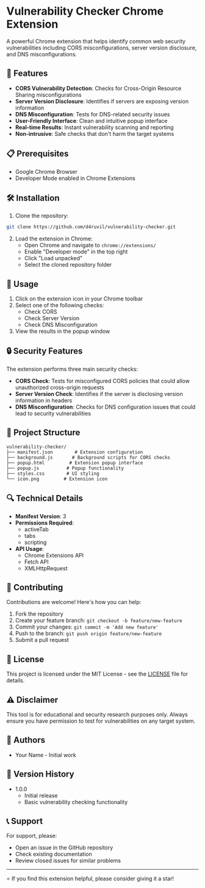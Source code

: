 
# Vulnerability Checker Chrome Extension

A powerful Chrome extension that helps identify common web security vulnerabilities including CORS misconfigurations, server version disclosure, and DNS misconfigurations.

## 🚀 Features

- **CORS Vulnerability Detection**: Checks for Cross-Origin Resource Sharing misconfigurations
- **Server Version Disclosure**: Identifies if servers are exposing version information
- **DNS Misconfiguration**: Tests for DNS-related security issues
- **User-Friendly Interface**: Clean and intuitive popup interface
- **Real-time Results**: Instant vulnerability scanning and reporting
- **Non-intrusive**: Safe checks that don't harm the target systems

## 📋 Prerequisites

- Google Chrome Browser
- Developer Mode enabled in Chrome Extensions

## 🛠️ Installation

1. Clone the repository:
```bash
git clone https://github.com/d4ruvil/vulnerability-checker.git
```

2. Load the extension in Chrome:
   - Open Chrome and navigate to `chrome://extensions/`
   - Enable "Developer mode" in the top right
   - Click "Load unpacked"
   - Select the cloned repository folder

## 🔧 Usage

1. Click on the extension icon in your Chrome toolbar
2. Select one of the following checks:
   - Check CORS
   - Check Server Version
   - Check DNS Misconfiguration
3. View the results in the popup window

## 🔒 Security Features

The extension performs three main security checks:
- **CORS Check**: Tests for misconfigured CORS policies that could allow unauthorized cross-origin requests
- **Server Version Check**: Identifies if the server is disclosing version information in headers
- **DNS Misconfiguration**: Checks for DNS configuration issues that could lead to security vulnerabilities

## 📁 Project Structure

```
vulnerability-checker/
├── manifest.json        # Extension configuration
├── background.js       # Background scripts for CORS checks
├── popup.html         # Extension popup interface
├── popup.js          # Popup functionality
├── styles.css        # UI styling
└── icon.png         # Extension icon
```

## 🔍 Technical Details

- **Manifest Version**: 3
- **Permissions Required**:
  - activeTab
  - tabs
  - scripting
- **API Usage**:
  - Chrome Extensions API
  - Fetch API
  - XMLHttpRequest

## 🤝 Contributing

Contributions are welcome! Here's how you can help:

1. Fork the repository
2. Create your feature branch: `git checkout -b feature/new-feature`
3. Commit your changes: `git commit -m 'Add new feature'`
4. Push to the branch: `git push origin feature/new-feature`
5. Submit a pull request

## 📄 License

This project is licensed under the MIT License - see the [LICENSE](LICENSE) file for details.

## ⚠️ Disclaimer

This tool is for educational and security research purposes only. Always ensure you have permission to test for vulnerabilities on any target system.

## 👥 Authors

- Your Name - Initial work

## 🔄 Version History

- 1.0.0
  - Initial release
  - Basic vulnerability checking functionality

## 📞 Support

For support, please:
- Open an issue in the GitHub repository
- Check existing documentation
- Review closed issues for similar problems

---
⭐ If you find this extension helpful, please consider giving it a star! 
